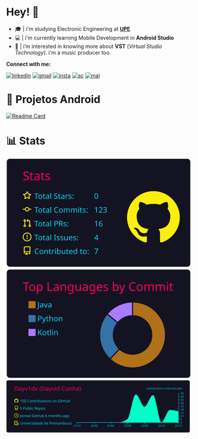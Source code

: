 # **Hey!** 👋

- 🎓 | i'm studying Electronic Engineering at [**UPE**](https://upe.poli.br/)
- 💻 | i'm currently learning Mobile Development in **Android Studio** 
- 👀 | i’m interested in knowing more about **VST** (*Virtual Studio Technology*). i'm a music producer too. 

**Connect with me:**

[![linkedin](https://img.shields.io/badge/LinkedIn-0077B5?style=for-the-badge&logo=linkedin&logoColor=white)]()
[![gmail](https://img.shields.io/badge/Gmail-D14836?style=for-the-badge&logo=gmail&logoColor=white)]()
[![insta](https://img.shields.io/badge/Instagram-E4405F?style=for-the-badge&logo=instagram&logoColor=white)](https://www.instagram.com/dayv1dx/)
[![sc](https://img.shields.io/badge/SoundCloud-FF3300?style=for-the-badge&logo=soundcloud&logoColor=white)](https://soundcloud.com/dayv1dx)
[![mal](https://img.shields.io/badge/Myanimelist-2E51A2?style=for-the-badge&logo=myanimelist&logoColor=white)](https://myanimelist.net/profile/dayv1dx)
&nbsp;

# 📱  Projetos Android 

[![Readme Card](https://github-readme-stats.vercel.app/api/pin/?username=dayv1dx&repo=Android-Apps-Portifolio&theme=rose_pine)](https://github.com/Dayv1dx/Android-Apps-Portifolio)

# 📊 Stats

![](https://raw.githubusercontent.com/Dayv1dx/Dayv1dx/main/profile-summary-card-output/2077/3-stats.svg) ![](https://raw.githubusercontent.com/Dayv1dx/Dayv1dx/main/profile-summary-card-output/2077/2-most-commit-language.svg)
![](https://raw.githubusercontent.com/Dayv1dx/Dayv1dx/main/profile-summary-card-output/2077/0-profile-details.svg)








